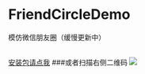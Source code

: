 # FriendCircleDemo
模仿微信朋友圈（缓慢更新中）</br></br>

[安装包请点我](https://pan.baidu.com/s/1eUaq2m2)
###或者扫描右侧二维码
![](https://github.com/SSuperYe/FriendCircleDemo/blob/master/screenshots/example.jpg)




